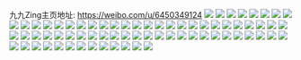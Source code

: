 九九Zing主页地址: https://weibo.com/u/6450349124 
![](https://wx4.sinaimg.cn/mw2000/0072x0t6gy1h94j79mnuwj32c0340npi.jpg) 
![](https://wx4.sinaimg.cn/mw2000/0072x0t6gy1h94j7h4ls4j31xt2b4b2b.jpg) 
![](https://wx4.sinaimg.cn/mw2000/0072x0t6gy1h94j7ei2jgj32c03404qw.jpg) 
![](https://wx4.sinaimg.cn/mw2000/0072x0t6gy1h94j7ogofbj31sc2dshdw.jpg) 
![](https://wx4.sinaimg.cn/mw2000/0072x0t6gy1h8oohiohbej32560zo4qq.jpg) 
![](https://wx4.sinaimg.cn/mw2000/0072x0t6gy1h8oohlbkryj32560zoe81.jpg) 
![](https://wx4.sinaimg.cn/mw2000/0072x0t6gy1h8jsv1h4rtj32c0340b2b.jpg) 
![](https://wx4.sinaimg.cn/mw2000/0072x0t6ly1h8ff51v8y8j31sx0u013n.jpg) 
![](https://wx4.sinaimg.cn/mw2000/0072x0t6gy1h854ud32blj31sc1scx6p.jpg) 
![](https://wx4.sinaimg.cn/mw2000/0072x0t6gy1h854u96y2yj31sc1scqrh.jpg) 
![](https://wx4.sinaimg.cn/mw2000/0072x0t6gy1h81n3ia3rpj31s41scqv5.jpg) 
![](https://wx4.sinaimg.cn/mw2000/0072x0t6gy1h7y7f6odbej30zo2567wi.jpg) 
![](https://wx4.sinaimg.cn/mw2000/0072x0t6gy1h7y7eu9hf6j30zo256x6p.jpg) 
![](https://wx4.sinaimg.cn/mw2000/0072x0t6gy1h7oxgexo0ij32c03407wm.jpg) 
![](https://wx4.sinaimg.cn/mw2000/0072x0t6gy1h7ox5x24hhj32c0340npf.jpg) 
![](https://wx4.sinaimg.cn/mw2000/0072x0t6gy1h7ox5py8boj32c03404qu.jpg) 
![](https://wx4.sinaimg.cn/mw2000/0072x0t6gy1h7ox5iz6abj324d340e83.jpg) 
![](https://wx4.sinaimg.cn/mw2000/0072x0t6gy1h7ox58onshj32c0340u0y.jpg) 
![](https://wx4.sinaimg.cn/mw2000/0072x0t6gy1h7ox5cdjk6j32c03401kz.jpg) 
![](https://wx4.sinaimg.cn/mw2000/0072x0t6gy1h7ox5ftwooj32802yob2c.jpg) 
![](https://wx4.sinaimg.cn/mw2000/0072x0t6gy1h7ox5sau4zj32c0340hdv.jpg) 
![](https://wx4.sinaimg.cn/mw2000/0072x0t6gy1h7ox5uf46jj31sc2dse82.jpg) 
![](https://wx4.sinaimg.cn/mw2000/0072x0t6gy1h7ox5mrzp5j32c03407wm.jpg) 
![](https://wx4.sinaimg.cn/mw2000/0072x0t6gy1h7hwxmhobpj30zo256x6p.jpg) 
![](https://wx4.sinaimg.cn/mw2000/0072x0t6gy1h7hwxodp0oj30zo256x6p.jpg) 
![](https://wx4.sinaimg.cn/mw2000/0072x0t6gy1h7hwxkkok3j30zo256x6p.jpg) 
![](https://wx4.sinaimg.cn/mw2000/0072x0t6gy1h7huwuq1xtj31sc2dsx6q.jpg) 
![](https://wx4.sinaimg.cn/mw2000/0072x0t6gy1h7huijslk1j30u0140wjr.jpg) 
![](https://wx4.sinaimg.cn/mw2000/0072x0t6gy1h6y84oldwmj30u00n0adv.jpg) 
![](https://wx4.sinaimg.cn/mw2000/0072x0t6gy1h6xsoqatr4j32c0340x6r.jpg) 
![](https://wx4.sinaimg.cn/mw2000/0072x0t6gy1h6xson9gitj32c03401l0.jpg) 
![](https://wx4.sinaimg.cn/mw2000/0072x0t6gy1h6xsrl4vj6j32c0340tmt.jpg) 
![](https://wx4.sinaimg.cn/mw2000/0072x0t6gy1h6xsoha9voj32ba27anpe.jpg) 
![](https://wx4.sinaimg.cn/mw2000/0072x0t6gy1h6xsot11u5j32fs340hdv.jpg) 
![](https://wx4.sinaimg.cn/mw2000/0072x0t6gy1h6xsof8ir5j311s113gze.jpg) 
![](https://wx4.sinaimg.cn/mw2000/0072x0t6gy1h6xssn8nrdj31sc2ds4qr.jpg) 
![](https://wx4.sinaimg.cn/mw2000/0072x0t6gy1h6xsokfow3j32c03294qs.jpg) 
![](https://wx4.sinaimg.cn/mw2000/0072x0t6gy1h6xsozb50fj32c0340aom.jpg) 
![](https://wx4.sinaimg.cn/mw2000/0072x0t6gy1h6mpuzz306j32yo4g07wk.jpg) 
![](https://wx4.sinaimg.cn/mw2000/0072x0t6gy1h6mpuchwa5j32yo4g0x6s.jpg) 
![](https://wx4.sinaimg.cn/mw2000/0072x0t6gy1h6mpv5vqvmj32yo4g0gue.jpg) 
![](https://wx4.sinaimg.cn/mw2000/0072x0t6gy1h6mpuo6iahj32yo4g0tiz.jpg) 
![](https://wx4.sinaimg.cn/mw2000/0072x0t6gy1h6mpuhzordj32yo4g0dtp.jpg) 
![](https://wx4.sinaimg.cn/mw2000/0072x0t6gy1h6mpvbmpadj32yo4g07wl.jpg) 
![](https://wx4.sinaimg.cn/mw2000/0072x0t6gy1h6mpv2d6jyj32yo4g0kjo.jpg) 
![](https://wx4.sinaimg.cn/mw2000/0072x0t6gy1h6mpuwxnrnj32yo4g0hdw.jpg) 
![](https://wx4.sinaimg.cn/mw2000/0072x0t6gy1h6mpuu7n8hj32yo4g0hdw.jpg) 
![](https://wx4.sinaimg.cn/mw2000/0072x0t6gy1h6mpv8ek4oj32yo4g0npf.jpg) 
![](https://wx4.sinaimg.cn/mw2000/0072x0t6gy1h6mpuffn98j32yo4g07cv.jpg) 
![](https://wx4.sinaimg.cn/mw2000/0072x0t6gy1h6mpur6zj2j32yo4g0hdx.jpg) 
![](https://wx4.sinaimg.cn/mw2000/0072x0t6gy1h68fxhoyxoj31sc2ds4qr.jpg) 
![](https://wx4.sinaimg.cn/mw2000/0072x0t6gy1h68fxznhxmj30sg23u7bb.jpg) 
![](https://wx4.sinaimg.cn/mw2000/0072x0t6gy1h68fxl80fhj33402c0qib.jpg) 
![](https://wx4.sinaimg.cn/mw2000/0072x0t6gy1h68fxx5fq2j34w07c0h5t.jpg) 
![](https://wx4.sinaimg.cn/mw2000/0072x0t6gy1h68g05c7joj32c033zu0y.jpg) 
![](https://wx4.sinaimg.cn/mw2000/0072x0t6gy1h68g01qz2zj323u35s42u.jpg) 
![](https://wx4.sinaimg.cn/mw2000/0072x0t6gy1h68g001qhkj30u01hc759.jpg) 
![](https://wx4.sinaimg.cn/mw2000/0072x0t6gy1h61x3h95tcj32c033yqv6.jpg) 
![](https://wx4.sinaimg.cn/mw2000/0072x0t6gy1h5vmzfb3i4j31c92dsb2a.jpg) 
![](https://wx4.sinaimg.cn/mw2000/0072x0t6gy1h5vmzhmgewj31c92ds1ky.jpg) 
![](https://wx4.sinaimg.cn/mw2000/0072x0t6gy1h5sliq8fwcj30u01swn29.jpg) 
![](https://wx4.sinaimg.cn/mw2000/0072x0t6gy1h5slhuoj9pj30u01sw0tn.jpg) 
![](https://wx4.sinaimg.cn/mw2000/0072x0t6gy1h5oumdem1ij30u00rs3z0.jpg) 
![](https://wx4.sinaimg.cn/mw2000/0072x0t6gy1h5oumefojkj30u01kpgmu.jpg) 
![](https://wx4.sinaimg.cn/mw2000/0072x0t6gy1h4v4xjts35j32c02c0npe.jpg) 
![](https://wx4.sinaimg.cn/mw2000/0072x0t6gy1h4v4xf1j7ij32c02tu7wj.jpg) 
![](https://wx4.sinaimg.cn/mw2000/0072x0t6gy1h4v4x0xkrlj32c02c0kjm.jpg) 
![](https://wx4.sinaimg.cn/mw2000/0072x0t6gy1h4kb4lpkwzj315o1jknmg.jpg) 
![](https://wx4.sinaimg.cn/mw2000/0072x0t6gy1h4kb4mptm8j316o1kw1kx.jpg) 
![](https://wx4.sinaimg.cn/mw2000/0072x0t6gy1h4kb4nu2jpj316o1kw7ok.jpg) 
![](https://wx4.sinaimg.cn/mw2000/0072x0t6gy1h4kb4p7bqhj316o1kw4qp.jpg) 
